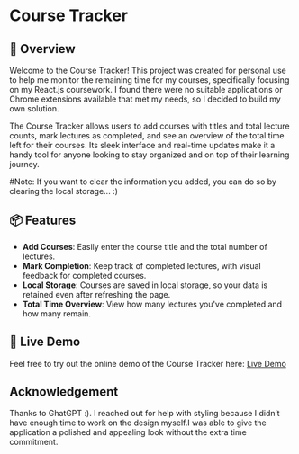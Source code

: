 # Course Tracker  

## 🚀 Overview  

Welcome to the Course Tracker! This project was created for personal use to help me monitor the remaining time for my courses, specifically focusing on my React.js coursework. I found there were no suitable applications or Chrome extensions available that met my needs, so I decided to build my own solution.  

The Course Tracker allows users to add courses with titles and total lecture counts, mark lectures as completed, and see an overview of the total time left for their courses. Its sleek interface and real-time updates make it a handy tool for anyone looking to stay organized and on top of their learning journey.

#Note: If you want to clear the information you added, you can do so by clearing the local storage... :)

## 📦 Features  

- **Add Courses**: Easily enter the course title and the total number of lectures.  
- **Mark Completion**: Keep track of completed lectures, with visual feedback for completed courses.  
- **Local Storage**: Courses are saved in local storage, so your data is retained even after refreshing the page.  
- **Total Time Overview**: View how many lectures you've completed and how many remain.  

## 🔗 Live Demo  

Feel free to try out the online demo of the Course Tracker here: [Live Demo](#)  

## Acknowledgement
Thanks to GhatGPT :). I reached out for help with styling because I didn’t have enough time to work on the design myself.I was able to give the application a polished and appealing look without the extra time commitment.
